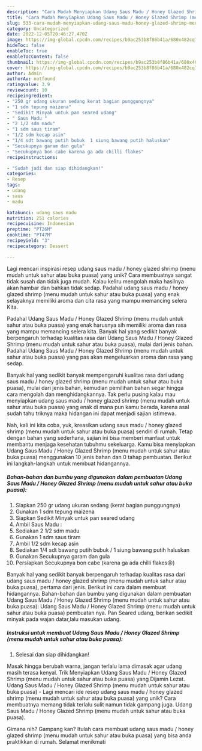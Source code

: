 ```yaml
---
description: "Cara Mudah Menyiapkan Udang Saus Madu / Honey Glazed Shrimp (menu mudah untuk sahur atau buka puasa) yang Mantap"
title: "Cara Mudah Menyiapkan Udang Saus Madu / Honey Glazed Shrimp (menu mudah untuk sahur atau buka puasa) yang Mantap"
slug: 533-cara-mudah-menyiapkan-udang-saus-madu-honey-glazed-shrimp-menu-mudah-untuk-sahur-atau-buka-puasa-yang-mantap
category: Uncategorized
date: 2022-12-05T20:46:27.470Z
image: https://img-global.cpcdn.com/recipes/b9ac253b8f86b41a/680x482cq70/udang-saus-madu-honey-glazed-shrimp-menu-mudah-untuk-sahur-atau-buka-puasa-foto-resep-utama.jpg
hideToc: false
enableToc: true
enableTocContent: false
thumbnail: https://img-global.cpcdn.com/recipes/b9ac253b8f86b41a/680x482cq70/udang-saus-madu-honey-glazed-shrimp-menu-mudah-untuk-sahur-atau-buka-puasa-foto-resep-utama.jpg
cover: https://img-global.cpcdn.com/recipes/b9ac253b8f86b41a/680x482cq70/udang-saus-madu-honey-glazed-shrimp-menu-mudah-untuk-sahur-atau-buka-puasa-foto-resep-utama.jpg
author: Admin
authorAv: notfound
ratingvalue: 3.9
reviewcount: 10
recipeingredient:
- "250 gr udang ukuran sedang kerat bagian punggungnya"
- "1 sdm tepung maizena"
- "Sedikit Minyak untuk pan seared udang"
- " Saus Madu "
- "2 1/2 sdm madu"
- "1 sdm saus tiram"
- "1/2 sdm kecap asin"
- "1/4 sdt bawang putih bubuk  1 siung bawang putih haluskan"
- "Secukupnya garam dan gula"
- "Secukupnya bon cabe karena ga ada chilli flakes"
recipeinstructions:

- "Sudah jadi dan siap dihidangkan!"
categories:
- Resep
tags:
- udang
- saus
- madu

katakunci: udang saus madu 
nutrition: 251 calories
recipecuisine: Indonesian
preptime: "PT26M"
cooktime: "PT47M"
recipeyield: "3"
recipecategory: Dessert

---
```





Lagi mencari inspirasi resep udang saus madu / honey glazed shrimp (menu mudah untuk sahur atau buka puasa) yang unik? Cara membuatnya sangat tidak susah dan tidak juga mudah. Kalau keliru mengolah maka hasilnya akan hambar dan bahkan tidak sedap. Padahal udang saus madu / honey glazed shrimp (menu mudah untuk sahur atau buka puasa) yang enak selayaknya memiliki aroma dan cita rasa yang mampu memancing selera Kita.





Padahal Udang Saus Madu / Honey Glazed Shrimp (menu mudah untuk sahur atau buka puasa) yang enak harusnya sih memiliki aroma dan rasa yang mampu memancing selera kita. Banyak hal yang sedikit banyak berpengaruh terhadap kualitas rasa dari Udang Saus Madu / Honey Glazed Shrimp (menu mudah untuk sahur atau buka puasa), mulai dari jenis bahan. Padahal Udang Saus Madu / Honey Glazed Shrimp (menu mudah untuk sahur atau buka puasa) yang pas akan mengeluarkan aroma dan rasa yang sedap.

Banyak hal yang sedikit banyak mempengaruhi kualitas rasa dari udang saus madu / honey glazed shrimp (menu mudah untuk sahur atau buka puasa), mulai dari jenis bahan, kemudian pemilihan bahan segar hingga cara mengolah dan menghidangkannya. Tak perlu pusing kalau mau menyiapkan udang saus madu / honey glazed shrimp (menu mudah untuk sahur atau buka puasa) yang enak di mana pun kamu berada, karena asal sudah tahu triknya maka hidangan ini dapat menjadi sajian istimewa.






Nah, kali ini kita coba, yuk, kreasikan udang saus madu / honey glazed shrimp (menu mudah untuk sahur atau buka puasa) sendiri di rumah. Tetap dengan bahan yang sederhana, sajian ini bisa memberi manfaat untuk membantu menjaga kesehatan tubuhmu sekeluarga. Kamu bisa menyiapkan Udang Saus Madu / Honey Glazed Shrimp (menu mudah untuk sahur atau buka puasa) menggunakan 10 jenis bahan dan 0 tahap pembuatan. Berikut ini langkah-langkah untuk membuat hidangannya.

<!--inarticleads1-->

##### Bahan-bahan dan bumbu yang digunakan dalam pembuatan Udang Saus Madu / Honey Glazed Shrimp (menu mudah untuk sahur atau buka puasa):

1. Siapkan 250 gr udang ukuran sedang (kerat bagian punggungnya)
1. Gunakan 1 sdm tepung maizena
1. Siapkan Sedikit Minyak untuk pan seared udang
1. Ambil  Saus Madu :
1. Sediakan 2 1/2 sdm madu
1. Gunakan 1 sdm saus tiram
1. Ambil 1/2 sdm kecap asin
1. Sediakan 1/4 sdt bawang putih bubuk / 1 siung bawang putih haluskan
1. Gunakan Secukupnya garam dan gula
1. Persiapkan Secukupnya bon cabe (karena ga ada chilli flakes😣)


Banyak hal yang sedikit banyak berpengaruh terhadap kualitas rasa dari udang saus madu / honey glazed shrimp (menu mudah untuk sahur atau buka puasa), pertama dari jenis. Berikut ini cara dalam membuat hidangannya. Bahan-bahan dan bumbu yang digunakan dalam pembuatan Udang Saus Madu / Honey Glazed Shrimp (menu mudah untuk sahur atau buka puasa): Udang Saus Madu / Honey Glazed Shrimp (menu mudah untuk sahur atau buka puasa) pembuatan nya. Pan Seared udang, berikan sedikit minyak pada wajan datar,lalu masukan udang. 

<!--inarticleads2-->

##### Instruksi untuk membuat Udang Saus Madu / Honey Glazed Shrimp (menu mudah untuk sahur atau buka puasa):


1. Selesai dan siap dihidangkan!

Masak hingga berubah warna, jangan terlalu lama dimasak agar udang masih terasa kenyal. Trik Menyiapkan Udang Saus Madu / Honey Glazed Shrimp (menu mudah untuk sahur atau buka puasa) yang Dijamin Lezat. Udang Saus Madu / Honey Glazed Shrimp (menu mudah untuk sahur atau buka puasa) - Lagi mencari ide resep udang saus madu / honey glazed shrimp (menu mudah untuk sahur atau buka puasa) yang unik? Cara membuatnya memang tidak terlalu sulit namun tidak gampang juga. Udang Saus Madu / Honey Glazed Shrimp (menu mudah untuk sahur atau buka puasa). 

Gimana nih? Gampang kan? Itulah cara membuat udang saus madu / honey glazed shrimp (menu mudah untuk sahur atau buka puasa) yang bisa anda praktikkan di rumah. Selamat menikmati
